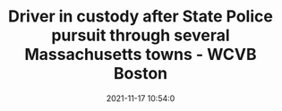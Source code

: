 ---
"title": "Driver in custody after State Police pursuit through several Massachusetts towns - WCVB Boston"
"date": "2021-11-17 10:54:0"
"feed_name": "GOOGLENEWSCONSTRUCTION"
"feed_website": "https://news.google.com/search?q=construction%2Bincident&hl=en-US&gl=US&ceid=US:en"
"feed_rss": "https://news.google.com/rss/search?q=construction%2Bincident&hl=en-US&gl=US&ceid=US:en"
"link": "https://www.wcvb.com/article/driver-in-custody-after-state-police-pursuit-through-several-massachusetts-towns/38275293"
"source": "{'href': 'https://www.wcvb.com', 'title': 'WCVB Boston'}"
"file": "_posts/2021-1-1-5bff8a9f12fd15158c6bccbd8ca32f3229f47715.md"
"accident": "1"
"drilling": "0"
"dead": "0"
"injured": "0"
"arrested": "0"
"place": "unknown place"
"where": "unknown site"
"causes": "unknown"
"place_uri": "unknown place"
---